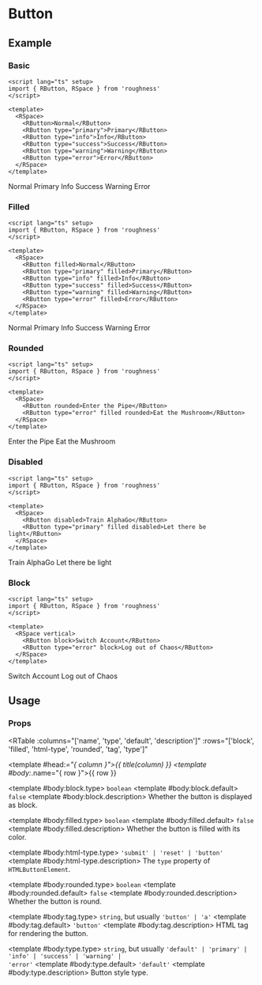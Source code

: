 <script lang="ts" setup>
import { RButton, RLink, RSpace, RTable } from 'roughness'
import { title } from '../utils/helpers'
</script>

# Button

## Example

### Basic

```vue
<script lang="ts" setup>
import { RButton, RSpace } from 'roughness'
</script>

<template>
  <RSpace>
    <RButton>Normal</RButton>
    <RButton type="primary">Primary</RButton>
    <RButton type="info">Info</RButton>
    <RButton type="success">Success</RButton>
    <RButton type="warning">Warning</RButton>
    <RButton type="error">Error</RButton>
  </RSpace>
</template>
```

<RSpace>
  <RButton>Normal</RButton>
  <RButton type="primary">Primary</RButton>
  <RButton type="info">Info</RButton>
  <RButton type="success">Success</RButton>
  <RButton type="warning">Warning</RButton>
  <RButton type="error">Error</RButton>
</RSpace>

### Filled

```vue
<script lang="ts" setup>
import { RButton, RSpace } from 'roughness'
</script>

<template>
  <RSpace>
    <RButton filled>Normal</RButton>
    <RButton type="primary" filled>Primary</RButton>
    <RButton type="info" filled>Info</RButton>
    <RButton type="success" filled>Success</RButton>
    <RButton type="warning" filled>Warning</RButton>
    <RButton type="error" filled>Error</RButton>
  </RSpace>
</template>
```

<RSpace>
  <RButton filled>Normal</RButton>
  <RButton type="primary" filled>Primary</RButton>
  <RButton type="info" filled>Info</RButton>
  <RButton type="success" filled>Success</RButton>
  <RButton type="warning" filled>Warning</RButton>
  <RButton type="error" filled>Error</RButton>
</RSpace>

### Rounded

```vue
<script lang="ts" setup>
import { RButton, RSpace } from 'roughness'
</script>

<template>
  <RSpace>
    <RButton rounded>Enter the Pipe</RButton>
    <RButton type="error" filled rounded>Eat the Mushroom</RButton>
  </RSpace>
</template>
```

<RSpace>
  <RButton rounded>Enter the Pipe</RButton>
  <RButton type="error" filled rounded>Eat the Mushroom</RButton>
</RSpace>

### Disabled

```vue
<script lang="ts" setup>
import { RButton, RSpace } from 'roughness'
</script>

<template>
  <RSpace>
    <RButton disabled>Train AlphaGo</RButton>
    <RButton type="primary" filled disabled>Let there be light</RButton>
  </RSpace>
</template>
```

<RSpace>
  <RButton disabled>Train AlphaGo</RButton>
  <RButton type="primary" filled disabled>Let there be light</RButton>
</RSpace>

### Block

```vue
<script lang="ts" setup>
import { RButton, RSpace } from 'roughness'
</script>

<template>
  <RSpace vertical>
    <RButton block>Switch Account</RButton>
    <RButton type="error" block>Log out of Chaos</RButton>
  </RSpace>
</template>
```

<RSpace vertical>
  <RButton block>Switch Account</RButton>
  <RButton type="error" block>Log out of Chaos</RButton>
</RSpace>

## Usage

### Props

<RTable
  :columns="['name', 'type', 'default', 'description']"
  :rows="['block', 'filled', 'html-type', 'rounded', 'tag', 'type']"
>
  <template #head:*="{ column }">{{ title(column) }}</template>
  <template #body:*.name="{ row }">{{ row }}</template>

  <template #body:block.type>
    <code>boolean</code>
  </template>
  <template #body:block.default>
    <code>false</code>
  </template>
  <template #body:block.description>
    Whether the button is displayed as block.
  </template>

  <template #body:filled.type>
    <code>boolean</code>
  </template>
  <template #body:filled.default>
    <code>false</code>
  </template>
  <template #body:filled.description>
    Whether the button is filled with its color.
  </template>

  <template #body:html-type.type>
    <RLink
      href="https://developer.mozilla.org/en-US/docs/Web/API/HTMLButtonElement#htmlbuttonelement.type"
      target="_blank"
      rel="noopener noreferrer"
    >
      <code>'submit' | 'reset' | 'button'</code>
    </RLink>
  </template>
  <template #body:html-type.description>
    The <code>type</code> property of <code>HTMLButtonElement</code>.
  </template>

  <template #body:rounded.type>
    <code>boolean</code>
  </template>
  <template #body:rounded.default>
    <code>false</code>
  </template>
  <template #body:rounded.description>
    Whether the button is round.
  </template>

  <template #body:tag.type>
    <code>string</code>, but usually <code>'button' | 'a'</code>
  </template>
  <template #body:tag.default>
    <code>'button'</code>
  </template>
  <template #body:tag.description>
    HTML tag for rendering the button.
  </template>

  <template #body:type.type>
    <code>string</code>, but usually <code>'default' | 'primary' | 'info' | 'success' | 'warning' | 'error'</code>
  </template>
  <template #body:type.default>
    <code>'default'</code>
  </template>
  <template #body:type.description>
    Button style type.
  </template>
</RTable>

